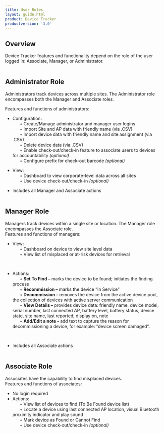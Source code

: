 ```yaml
---
title: User Roles
layout: guide.html
product: Device Tracker
productversion: '3.0'
---
```


## Overview
Device Tracker features and functionality depend on the role of the user logged in: Associate, Manager, or Administrator.
<br><br>

## Administrator Role

Administrators track devices across multiple sites. The Administrator role encompasses both the Manager and Associate roles.<br>

Features and functions of administrators:

* Configuration:<br>
&nbsp;&nbsp;&nbsp;&nbsp;&nbsp;&nbsp;◦ Create/Manage administrator and manager user logins<br>
&nbsp;&nbsp;&nbsp;&nbsp;&nbsp;&nbsp;◦ Import Site and AP data with friendly name (via .CSV)<br>
&nbsp;&nbsp;&nbsp;&nbsp;&nbsp;&nbsp;◦ Import device data with friendly name and site assignment (via .CSV)<br>
&nbsp;&nbsp;&nbsp;&nbsp;&nbsp;&nbsp;◦ Delete device data (via .CSV)<br>
&nbsp;&nbsp;&nbsp;&nbsp;&nbsp;&nbsp;◦ Enable check-out/check-in feature to associate users to devices for accountability _(optional)_<br>
&nbsp;&nbsp;&nbsp;&nbsp;&nbsp;&nbsp;◦ Configure prefix for check-out barcode _(optional)_<br>

* View:<br>
&nbsp;&nbsp;&nbsp;&nbsp;&nbsp;&nbsp;◦ Dashboard to view corporate-level data across all sites<br>
&nbsp;&nbsp;&nbsp;&nbsp;&nbsp;&nbsp;◦ Use device check-out/check-in _(optional)_<br>

* Includes all Manager and Associate actions
<br><br>

## Manager Role

Managers track devices within a single site or location. The Manager role encompasses the Associate role.
<br>
Features and functions of managers:

* View:<br>
&nbsp;&nbsp;&nbsp;&nbsp;&nbsp;&nbsp;◦ Dashboard on device to view site level data<br>
&nbsp;&nbsp;&nbsp;&nbsp;&nbsp;&nbsp;◦ View list of misplaced or at-risk devices for retrieval
<br>

* Actions:<br>
&nbsp;&nbsp;&nbsp;&nbsp;&nbsp;&nbsp;◦ **Set To Find –** marks the device to be found; initiates the finding process<br>
&nbsp;&nbsp;&nbsp;&nbsp;&nbsp;&nbsp;◦ **Recommission –** marks the device “In Service”<br>
&nbsp;&nbsp;&nbsp;&nbsp;&nbsp;&nbsp;◦ **Decommission –** removes the device from the active device pool, the collection of devices with active server communication<br>
&nbsp;&nbsp;&nbsp;&nbsp;&nbsp;&nbsp;◦ **View Details –** provides device data: friendly name, device model, serial number, last connected AP, battery level, battery status, device state, site name, last reported, display on, note<br>
&nbsp;&nbsp;&nbsp;&nbsp;&nbsp;&nbsp;◦ **Add/Edit a note -** add text to capture the reason for decommissioning a device, for example: “device screen damaged”. 
<br>

* Includes all Associate actions<br><br>

## Associate Role

Associates have the capability to find misplaced devices.
<br>
Features and functions of associates:<br>

* No login required
* Actions: <br>
&nbsp;&nbsp;&nbsp;&nbsp;&nbsp;&nbsp;◦ View list of devices to find (To Be Found device list)<br>
&nbsp;&nbsp;&nbsp;&nbsp;&nbsp;&nbsp;◦ Locate a device using last connected AP location, visual Bluetooth proximity indicator and play sound<br>
&nbsp;&nbsp;&nbsp;&nbsp;&nbsp;&nbsp;◦ Mark device as Found or Cannot Find<br>
&nbsp;&nbsp;&nbsp;&nbsp;&nbsp;&nbsp;◦ Use device check-out/check-in _(optional)_

<br>
<br>
<!-- -->
